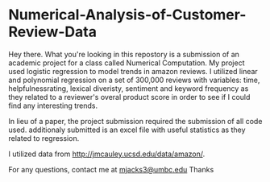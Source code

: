 # Numerical-Analysis-of-Customer-Review-Data

Hey there. What you're looking in this repostory is a submission of an academic project for a class called Numerical Computation.
My project used logistic regression to model trends in amazon reviews. I utilized linear and polynomial regression on 
a set of 300,000 reviews with variables: time, helpfulnessrating, lexical diveristy, sentiment and keyword frequency 
as they related to a reviewer's overal product score in order to see if I could find any interesting trends. 

In lieu of a paper, the project submission required the submission of all code used. additionaly submitted is an excel file with useful
statistics as they related to regression.

I utilized data from http://jmcauley.ucsd.edu/data/amazon/.

For any questions, contact me at mjacks3@umbc.edu
Thanks

